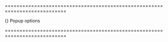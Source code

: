 <!--**
/*-------------------------------------------
    Auto-generated file. Do not modify.
-------------------------------------------

**-->
===========================================================================
<!--default-->{}<!--/default-->
<!--type-->Popup options<!--/type-->
===========================================================================

<!--shortDescription-->

<!--/shortDescription-->

<!--fullDescription-->

<!--/fullDescription-->